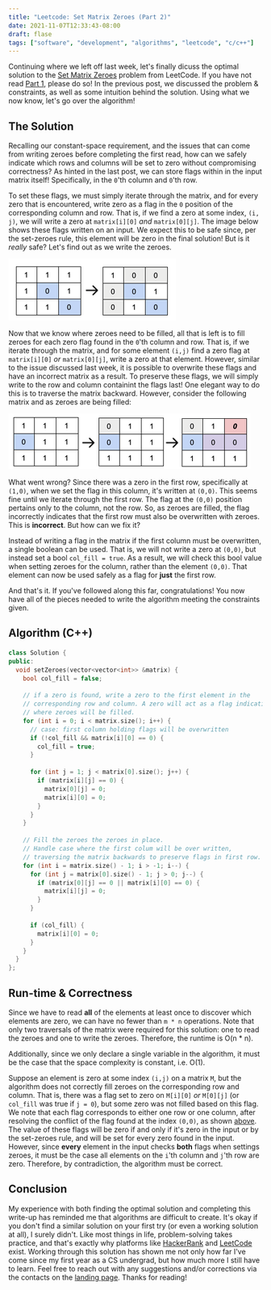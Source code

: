 ```yaml
---
title: "Leetcode: Set Matrix Zeroes (Part 2)"
date: 2021-11-07T12:33:43-08:00
draft: flase
tags: ["software", "development", "algorithms", "leetcode", "c/c++"]
---
```

Continuing where we left off last week, let's finally dicuss the optimal solution to the [Set Matrix Zeroes](https://leetcode.com/problems/set-matrix-zeroes/) problem from LeetCode. If you have not read [Part 1](/2021/11/leetcode-set-matrix-zeroes-part-1/), please do so! In the previous post, we discussed the problem & constraints, as well as some intuition behind the solution. Using what we now know, let's go over the algorithm!

## The Solution
Recalling our constant-space requirement, and the issues that can come from writing zeroes before completing the first read, how can we safely indicate which rows and columns will be set to zero without compromising correctness? As hinted in the last post, we can store flags within in the input matrix itself! Specifically, in the `0`'th column and `0`'th row.

To set these flags, we must simply iterate through the matrix, and for every zero that is encountered, write zero as a flag in the `0` position of the corresponding column and row. That is, if we find a zero at some index, `(i, j)`, we will write a zero at `matrix[i][0]` *and* `matrix[0][j]`. The image below shows these flags written on an input. We expect this to be safe since, per the set-zeroes rule, this element will be zero in the final solution! But is it *really* safe? Let's find out as we write the zeroes.

![Example: flags stored in matrix](in-matrix-flags.png)

Now that we know where zeroes need to be filled, all that is left is to fill zeroes for each zero flag found in the `0`'th column and row. That is, if we iterate through the matrix, and for some element `(i,j)` find a zero flag at `matrix[i][0]` *or* `matrix[0][j]`, write a zero at that element. However, similar to the issue discussed last week, it is possible to overwrite these flags and have an incorrect matrix as a result. To preserve these flags, we will simply write to the row and column containint the flags last! One elegant way to do this is to traverse the matrix backward. However, consider the following matrix and as zeroes are being filled:

![Example: overwriting column with flag at (0,0)](column-flag-issue.png)

What went wrong? Since there was a zero in the first row, specifically at `(1,0)`, when we set the flag in this column, it's written at `(0,0)`. This seems fine until we iterate through the first row. The flag at the `(0,0)` position pertains only to the column, not the row. So, as zeroes are filled, the flag incorrectly indicates that the first row must also be overwritten with zeroes. This is **incorrect**. But how can we fix it?

Instead of writing a flag in the matrix if the first column must be overwritten, a single boolean can be used. That is, we will not write a zero at `(0,0)`, but instead set a bool `col_fill = true`. As a result, we will check this bool value when setting zeroes for the column, rather than the element `(0,0)`. That element can now be used safely as a flag for **just** the first row.

And that's it. If you've followed along this far, congratulations! You now have all of the pieces needed to write the algorithm meeting the constraints given.

## Algorithm (C++)
```c++
class Solution {
public:
  void setZeroes(vector<vector<int>> &matrix) {
    bool col_fill = false;

    // if a zero is found, write a zero to the first element in the 
    // corresponding row and column. A zero will act as a flag indicating
    // where zeroes will be filled.
    for (int i = 0; i < matrix.size(); i++) {
      // case: first column holding flags will be overwritten
      if (!col_fill && matrix[i][0] == 0) {
        col_fill = true;
      }

      for (int j = 1; j < matrix[0].size(); j++) {
        if (matrix[i][j] == 0) {
          matrix[0][j] = 0;
          matrix[i][0] = 0;
        }
      }
    }

    // Fill the zeroes the zeroes in place.
    // Handle case where the first colum will be over written,
    // traversing the matrix backwards to preserve flags in first row.
    for (int i = matrix.size() - 1; i > -1; i--) {
      for (int j = matrix[0].size() - 1; j > 0; j--) {
        if (matrix[0][j] == 0 || matrix[i][0] == 0) {
          matrix[i][j] = 0;
        }
      }

      if (col_fill) {
        matrix[i][0] = 0;
      }
    }
  }
};
```

## Run-time & Correctness
Since we have to read **all** of the elements at least once to discover which elements are zero, we can have no fewer than `m * n` operations. Note that only two traversals of the matrix were required for this solution: one to read the zeroes and one to write the zeroes. Therefore, the runtime is O(n * n).

 

Additionally, since we only declare a single variable in the algorithm, it must be the case that the space complexity is constant, i.e. O(1).

Suppose an element is zero at some index `(i,j)` on a matrix `M`, but the algorithm does not correctly fill zeroes on the corresponding row and column. That is, there was a flag set to zero on `M[i][0]` *or* `M[0][j]` (or `col_fill` was true if `j = 0`), but some zero was not filled based on this flag. We note that each flag corresponds to either one row or one column, after resolving the conflict of the flag found at the index `(0,0)`, as shown [above](#the-solution). The value of these flags will be zero if and only if it's zero in the input or by the set-zeroes rule, and will be set for every zero found in the input. However, since **every** element in the input checks **both** flags when settings zeroes, it must be the case all elements on the `i`'th column and `j`'th row are zero. Therefore, by contradiction, the algorithm must be correct.

## Conclusion
My experience with both finding the optimal solution and completing this write-up has reminded me that algorithms are difficult to create. It's okay if you don't find a similar solution on your first try (or even a working solution at all), I surely didn't. Like most things in life, problem-solving takes practice, and that's exactly why platforms like [HackerRank](https://www.hackerrank.com/) and [LeetCode](https://leetcode.com/) exist. Working through this solution has shown me not only how far I've come since my first year as a CS undergrad, but how much more I still have to learn. Feel free to reach out with any suggestions and/or corrections via the contacts on the [landing page](/). Thanks for reading!
